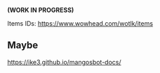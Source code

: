**(WORK IN PROGRESS)**

Items IDs: https://www.wowhead.com/wotlk/items

## Maybe

https://ike3.github.io/mangosbot-docs/